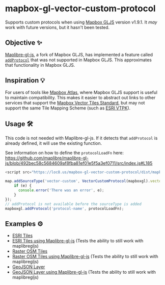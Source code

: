 # mapbox-gl-vector-custom-protocol
Supports custom protocols when using [Mapbox GLJS](https://www.mapbox.com/mapbox-gljs) version v1.9.1.
It _may_ work with future versions, but it hasn't been tested.

## Objective ✨
[Maplibre-gl-js](https://github.com/maplibre/maplibre-gl-js), a fork of Mapbox GLJS, has implemented a feature called [`addProtocol`](https://github.com/maplibre/maplibre-gl-js/blob/492bec58c5684609af8fba81ef01e5f5a3ef0711/src/index.js#L177) that was not supported in Mapbox GLJS. This approximates that functionality in Mapbox GLJS. 

## Inspiration 💡
For users of tools like [Mapbox Atlas](https://www.mapbox.com/atlas/), where Mapbox GLJS support is useful to maintain compatibility. This makes it easier to abstract out links to other services that support the [Mapbox Vector Tiles Standard](https://github.com/mapbox/vector-tile-spec), but may not support the same Tile Mapping Scheme (such as [ESRI VTPK](https://www.arcgis.com/apps/mapviewer/index.html?webmap=353f1a96be854f77bf063ff97abc69b8)).

## Usage 🛠️
This code is not needed with Maplibre-gl-js. If it detects that `addProtocol` is already defined, it will use the existing function.

See information on how to define the `protocolLoadFn` here: https://github.com/maplibre/maplibre-gl-js/blob/492bec58c5684609af8fba81ef01e5f5a3ef0711/src/index.js#L185
```javascript
<script src="https://loc8.us/mapbox-gl-vector-custom-protocol/dist/mapbox-gl-vector-custom-protocol.min.js"></script>

map.addSourceType('vector-custom', VectorCustomProtocol(mapboxgl).vector, (e) => {
    if (e) {
      console.error('There was an error', e);
    }
});
// addProtocol is not available before the sourceType is added
mapboxgl.addProtocol('protocol-name', protocolLoadFn);
```

## Examples ⚙️
* [ESRI Tiles](./examples/vector.html)
* [ESRI Tiles using Maplibre-gl-js](./examples/vector-maplibregljs.html) (Tests the ability to still work with maplibregljs)
* [Raster OSM Tiles](./examples/raster.html)
* [Raster OSM Tiles using Maplibre-gl-js](./examples/raster-maplibregljs.html) (Tests the ability to still work with maplibregljs)
* [GeoJSON Layer](./examples/geojson.html)
* [GeoJSON Layer using Maplibre-gl-js](./examples/geojson-maplibregljs.html) (Tests the ability to still work with maplibregljs)
